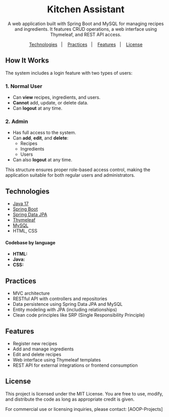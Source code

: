 <h1 align="center">
  Kitchen Assistant
</h1>

<p align="center">
  A web application built with Spring Boot and MySQL for managing recipes and ingredients. It features CRUD operations, a web interface using Thymeleaf, and REST API access.
</p>

<p align="center">
  <a href="#-technologies">Technologies</a>&nbsp;&nbsp;&nbsp;|&nbsp;&nbsp;&nbsp;
  <a href="#-adopted-practices">Practices</a>&nbsp;&nbsp;&nbsp;|&nbsp;&nbsp;&nbsp;
  <a href="#-features">Features</a>&nbsp;&nbsp;&nbsp;|&nbsp;&nbsp;&nbsp;
  <a href="#memo-license">License</a>
</p>

## How It Works

The system includes a login feature with two types of users:

### 1. Normal User
- Can **view** recipes, ingredients, and users.
- **Cannot** add, update, or delete data.
- Can **logout** at any time.

### 2. Admin
- Has full access to the system.
- Can **add**, **edit**, and **delete**:
  - Recipes
  - Ingredients
  - Users
- Can also **logout** at any time.

This structure ensures proper role-based access control, making the application suitable for both regular users and administrators.

## Technologies

- [Java 17](https://www.oracle.com/java/technologies/javase/jdk17-archive-downloads.html)
- [Spring Boot](https://spring.io/projects/spring-boot)
- [Spring Data JPA](https://spring.io/projects/spring-data-jpa)
- [Thymeleaf](https://www.thymeleaf.org/)
- [MySQL](https://www.mysql.com/)
- HTML, CSS

#### Codebase by language

- **HTML:** 
- **Java:** 
- **CSS:** 

## Practices

- MVC architecture
- RESTful API with controllers and repositories
- Data persistence using Spring Data JPA and MySQL
- Entity modeling with JPA (including relationships)
- Clean code principles like SRP (Single Responsibility Principle)

## Features

- Register new recipes
- Add and manage ingredients
- Edit and delete recipes
- Web interface using Thymeleaf templates
- REST API for external integrations or frontend consumption

## License
This project is licensed under the MIT License. You are free to use, modify, and distribute the code as long as appropriate credit is given.

For commercial use or licensing inquiries, please contact: [AOOP-Projects]

